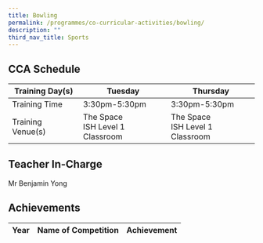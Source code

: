 ```yaml
---
title: Bowling
permalink: /programmes/co-curricular-activities/bowling/
description: ""
third_nav_title: Sports
---
```

CCA Schedule
------------


| Training Day(s)  | Tuesday  | Thursday 
| -------- | -------- | -------- | 
| Training Time     | 3:30pm-5:30pm     | 3:30pm-5:30pm     |
| Training Venue(s) | The Space <br> ISH Level 1 Classroom | The Space <br> ISH Level 1 Classroom



Teacher In-Charge
-----------------

Mr Benjamin Yong

Achievements
------------


| Year | Name of Competition | Achievement  |
| -------- | -------- | -------- |
